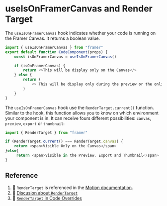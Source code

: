 # useIsOnFramerCanvas and Render Target
The `useIsOnFramerCanvas` hook indicates whether your code is running on the Framer Canvas. It returns a boolean value.

```js
import { useIsOnFramerCanvas } from "framer"
export default function CodeComponent(props) {
    const isOnFramerCanvas = useIsOnFramerCanvas()

    if (isOnFramerCanvas) {
        return <>This will be display only on the Canvas</>
    } else {
        return (
            <> This will be display only during the preview or the online version</>
        )
    }
}

```

The `useIsOnFramerCanvas` hook use the `RenderTarget.current()` function. Similar to the hook, this function allows you to know on which environment your component is in. It can receive fours different possibilities: `canvas`, `preview`, `export` or `thumbnail`:

```js
import { RenderTarget } from "framer"

if (RenderTarget.current() === RenderTarget.canvas) {
    return <span>Visible Only on the Canvas</span>
}else{
     return <span>Visible in the Preview, Export and Thumbnail</span>
}

```

## Reference

1. 📝 `RenderTarget` is referenced in the [Motion documentation](https://www.framer.com/motion/render-target/).
2. 💬 [Discusion about `RenderTarget`](https://www.framer.community/c/developers/execute-override-only-when-component-is-not-on-canvas-is-it-possible)
3. 💬 [`RenderTarget` in Code Overrides](https://www.framer.community/c/developers/detect-edit-mode)
